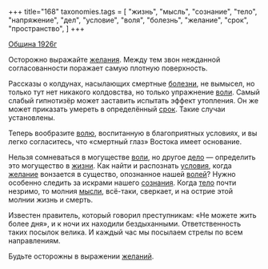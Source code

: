 +++
title="168"
taxonomies.tags = [
 "жизнь",
 "мысль",
 "сознание",
 "тело",
 "напряжение",
 "дел",
 "условие",
 "воля",
 "болезнь",
 "желание",
 "срок",
 "пространство",
]
+++

[Община 1926г](/agni/1926)

Осторожно выражайте [желания](/tags/пространство). Между тем звон нежданной согласованности поражает самую плотную поверхность.   

Рассказы о колдунах, насылающих смертные [болезни](/tags/болезнь), не вымысел, но только тут нет никакого колдовства, но только упражнение [воли](/tags/воля). Самый слабый гипнотизёр может заставить испытать эффект утопления. Он же может приказать умереть в определённый [срок](/tags/срок). Такие случаи установлены.   

Теперь вообразите [волю](/tags/воля), воспитанную в благоприятных условиях, и вы легко согласитесь, что «смертный глаз» Востока имеет основание.   

Нельзя сомневаться в могуществе [воли](/tags/воля), но другое [дело](/tags/дел) — определить это могущество в [жизни](/tags/жизнь). Как найти и распознать [условия](/tags/условие), когда [желание](/tags/желание) вонзается в существо, опознанное нашей [волей](/tags/воля)? Нужно особенно следить за искрами нашего [сознания](/tags/сознание). Когда [тело](/tags/тело) почти незримо, то молния [мысли](/tags/мысль), всё-таки, сверкает, и на острие этой молнии жизнь и смерть.   

Известен правитель, который говорил преступникам: «Не можете жить более дня», и к ночи их находили бездыханными. Ответственность таких посылок велика. И каждый час мы посылаем стрелы по всем направлениям.   

Будьте осторожны в выражении [желаний](/tags/желание).   

